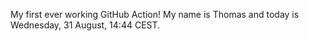 My first ever working GitHub Action!
My name is Thomas and today is Wednesday, 31 August, 14:44 CEST. 
